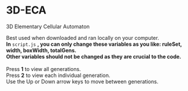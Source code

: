 # 3D-ECA
3D Elementary Cellular Automaton

Best used when downloaded and ran locally on your computer.\
**In** ```script.js``` **, you can only change these variables as you like: ruleSet, width, boxWidth, totalGens.**\
**Other variables should not be changed as they are crucial to the code.**\
\
Press **1** to view all generations.\
Press **2** to view each individual generation.\
Use the Up or Down arrow keys to move between generations.
